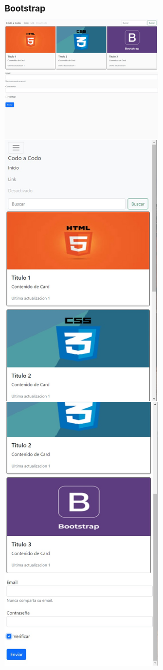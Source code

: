 # Bootstrap
  
![](screenshot/img1.jpg)<br>
![](screenshot/img2.jpg)<br>
![](screenshot/img3.jpg)<br>

